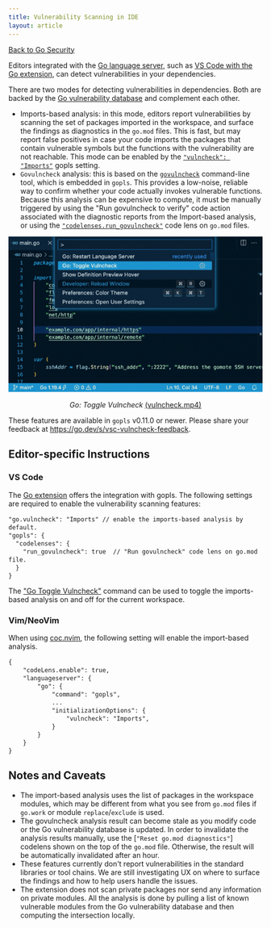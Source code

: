 ```yaml
---
title: Vulnerability Scanning in IDE
layout: article
---
```


[Back to Go Security](/security)

Editors integrated with the [Go language server](https://pkg.go.dev/golang.org/x/tools/cmd/gopls), such as [VS Code with the Go extension](https://marketplace.visualstudio.com/items?itemName=golang.go), can detect vulnerabilities in your dependencies.

There are two modes for detecting vulnerabilities in dependencies. Both are backed by the [Go vulnerability database](https://vuln.go.dev) and complement each other.

* Imports-based analysis: in this mode, editors report vulnerabilities by scanning the set of packages imported in the workspace, and surface the findings as diagnostics in the `go.mod` files. This is fast, but may report false positives in case your code imports the packages that contain vulnerable symbols but the functions with the vulnerability are not reachable. This mode can be enabled by the [`"vulncheck": "Imports"`](https://github.com/golang/tools/blob/master/gopls/doc/settings.md#vulncheck-enum) gopls setting.
* `Govulncheck` analysis: this is based on the [`govulncheck`](https://pkg.go.dev/golang.org/x/vuln/cmd/govulncheck) command-line tool, which is embedded in `gopls`.  This provides a low-noise, reliable way to confirm whether your code actually invokes vulnerable functions. Because this analysis can be expensive to compute, it must be manually triggered by using the "Run govulncheck to verify" code action associated with the diagnostic reports from the Import-based analysis, or using the [`"codelenses.run_govulncheck"`](https://github.com/golang/tools/blob/master/gopls/doc/settings.md#run-govulncheck) code lens on `go.mod` files.

<div style="text-align: center;"><img src="vscode.gif" alt="Vulncheck">

<em>Go: Toggle Vulncheck</em> <a
href="https://user-images.githubusercontent.com/4999471/206977512-a821107d-9ffb-4456-9b27-6a6a4f900ba6.mp4">(vulncheck.mp4)</a>
</div>

These features are available in `gopls` v0.11.0 or newer. Please share your feedback at https://go.dev/s/vsc-vulncheck-feedback.

## Editor-specific Instructions

### VS Code

The [Go extension](https://marketplace.visualstudio.com/items?itemName=golang.go) offers the integration with gopls. The following settings are required to enable the vulnerability scanning features:

```
"go.vulncheck": "Imports" // enable the imports-based analysis by default.
"gopls": {
  "codelenses": {
    "run_govulncheck": true  // "Run govulncheck" code lens on go.mod file.
  }
}
```

The ["Go Toggle Vulncheck"](https://github.com/golang/vscode-go/wiki/Commands#go-toggle-vulncheck) command can be used to toggle the imports-based analysis on and off for the current workspace.

### Vim/NeoVim

When using [coc.nvim](https://www.vim.org/scripts/script.php?script_id=5779), the following setting will enable the import-based analysis.

```
{
    "codeLens.enable": true,
    "languageserver": {
        "go": {
            "command": "gopls",
            ...
            "initializationOptions": {
                "vulncheck": "Imports",
            }
        }
    }
}
```

## Notes and Caveats

- The import-based analysis uses the list of packages in the workspace modules, which may be different from what you see from `go.mod` files if `go.work` or module `replace`/`exclude` is used.
- The govulncheck analysis result can become stale as you modify code or the Go vulnerability database is updated. In order to invalidate the analysis results manually, use the [`"Reset go.mod diagnostics"`] codelens shown on the top of the `go.mod` file. Otherwise, the result will be automatically invalidated after an hour.
- These features currently don't report vulnerabilities in the standard libraries or tool chains. We are still investigating UX on where to surface the findings and how to help users handle the issues.
- The extension does not scan private packages nor send any information on private modules. All the analysis is done by pulling a list of known vulnerable modules from the Go vulnerability database and then computing the intersection locally.
